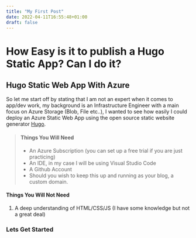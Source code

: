 ```yaml
---
title: "My First Post"
date: 2022-04-11T16:55:48+01:00
draft: false
---
```


# How Easy is it to publish a Hugo Static App? Can I do it?

## Hugo Static Web App With Azure

So let me start off by stating that I am not an expert when it comes to app/dev work, my background is an Infrastructure Engineer with a main focus on Azure Storage (Blob, File etc..), I wanted to see how easily I could deploy an Azure Static Web App using the open source static website generator [Hugo](https://gohugo.io).

> #### Things You Will Need
>
> - An Azure Subscription (you can set up a free trial if you are just practicing)
> - An IDE, in my case I will be using Visual Studio Code
> - A Github Account
> - Should you wish to keep this up and running as your blog, a custom domain.

#### Things You Will Not Need

1. A deep understanding of HTML/CSS/JS (I have some knowledge but not a great deal)

### Lets Get Started
